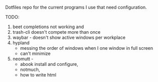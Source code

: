 Dotfiles repo for the current programs I use that need configuration.

TODO:
1. beet completions not working and
2. trash-cli doesn't compete more than once
3. waybar - doesn't show active windows per workplace
 4. hypland 
     * messing the order of windows when I one window in full screen
     * can't minimize
5. neomutt -  
    * abook install and configure, 
    * notmuch, 
    * how to write html
